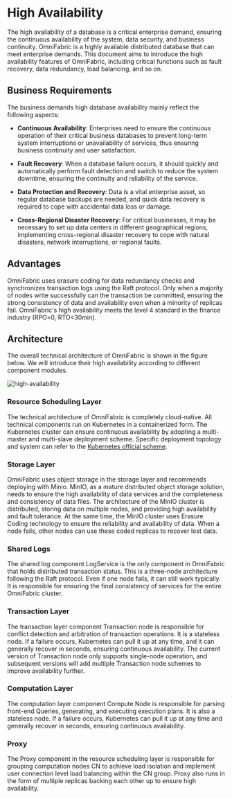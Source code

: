 # High Availability

The high availability of a database is a critical enterprise demand, ensuring the continuous availability of the system, data security, and business continuity. OmniFabric is a highly available distributed database that can meet enterprise demands. This document aims to introduce the high availability features of OmniFabric, including critical functions such as fault recovery, data redundancy, load balancing, and so on.

## Business Requirements

The business demands high database availability mainly reflect the following aspects:

* **Continuous Availability**: Enterprises need to ensure the continuous operation of their critical business databases to prevent long-term system interruptions or unavailability of services, thus ensuring business continuity and user satisfaction.

* **Fault Recovery**: When a database failure occurs, it should quickly and automatically perform fault detection and switch to reduce the system downtime, ensuring the continuity and reliability of the service.

* **Data Protection and Recovery**: Data is a vital enterprise asset, so regular database backups are needed, and quick data recovery is required to cope with accidental data loss or damage.

* **Cross-Regional Disaster Recovery**: For critical businesses, it may be necessary to set up data centers in different geographical regions, implementing cross-regional disaster recovery to cope with natural disasters, network interruptions, or regional faults.

## Advantages

OmniFabric uses erasure coding for data redundancy checks and synchronizes transaction logs using the Raft protocol. Only when a majority of nodes write successfully can the transaction be committed, ensuring the strong consistency of data and availability even when a minority of replicas fail. OmniFabric's high availability meets the level 4 standard in the finance industry (RPO=0, RTO<30min).

## Architecture

The overall technical architecture of OmniFabric is shown in the figure below. We will introduce their high availability according to different component modules.

![high-availability](https://github.com/matrixorigin/artwork/blob/main/docs/overview/high-availability.png?raw=true)

### Resource Scheduling Layer

The technical architecture of OmniFabric is completely cloud-native. All technical components run on Kubernetes in a containerized form. The Kubernetes cluster can ensure continuous availability by adopting a multi-master and multi-slave deployment scheme. Specific deployment topology and system can refer to the [Kubernetes official scheme](https://kubernetes.io/docs/setup/production-environment/tools/kubeadm/ha-topology/).

### Storage Layer

OmniFabric uses object storage in the storage layer and recommends deploying with Minio. MinIO, as a mature distributed object storage solution, needs to ensure the high availability of data services and the completeness and consistency of data files. The architecture of the MinIO cluster is distributed, storing data on multiple nodes, and providing high availability and fault tolerance. At the same time, the MinIO cluster uses Erasure Coding technology to ensure the reliability and availability of data. When a node fails, other nodes can use these coded replicas to recover lost data.

### Shared Logs

The shared log component LogService is the only component in OmniFabric that holds distributed transaction status. This is a three-node architecture following the Raft protocol. Even if one node fails, it can still work typically. It is responsible for ensuring the final consistency of services for the entire OmniFabric cluster.

### Transaction Layer

The transaction layer component Transaction node is responsible for conflict detection and arbitration of transaction operations. It is a stateless node. If a failure occurs, Kubernetes can pull it up at any time, and it can generally recover in seconds, ensuring continuous availability. The current version of Transaction node only supports single-node operation, and subsequent versions will add multiple Transaction node schemes to improve availability further.

### Computation Layer

The computation layer component Compute Node is responsible for parsing front-end Queries, generating, and executing execution plans. It is also a stateless node. If a failure occurs, Kubernetes can pull it up at any time and generally recover in seconds, ensuring continuous availability.

### Proxy

The Proxy component in the resource scheduling layer is responsible for grouping computation nodes CN to achieve load isolation and implement user connection level load balancing within the CN group. Proxy also runs in the form of multiple replicas backing each other up to ensure high availability.
